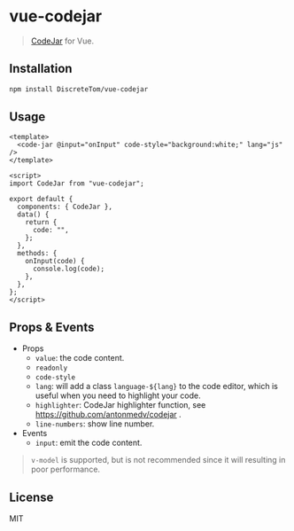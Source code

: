 # vue-codejar

> [CodeJar](https://github.com/antonmedv/codejar) for Vue.

## Installation

```bash
npm install DiscreteTom/vue-codejar
```

## Usage

```vue
<template>
  <code-jar @input="onInput" code-style="background:white;" lang="js" />
</template>

<script>
import CodeJar from "vue-codejar";

export default {
  components: { CodeJar },
  data() {
    return {
      code: "",
    };
  },
  methods: {
    onInput(code) {
      console.log(code);
    },
  },
};
</script>
```

## Props & Events

- Props
  - `value`: the code content.
  - `readonly`
  - `code-style`
  - `lang`: will add a class `language-${lang}` to the code editor, which is useful when you need to highlight your code.
  - `highlighter`: CodeJar highlighter function, see https://github.com/antonmedv/codejar .
  - `line-numbers`: show line number.
- Events
  - `input`: emit the code content.

> `v-model` is supported, but is not recommended since it will resulting in poor performance.

## License

MIT
